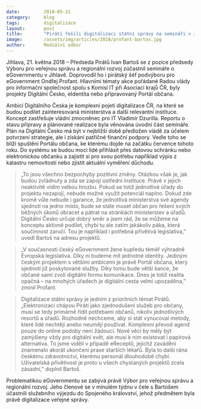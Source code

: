 ```yaml
---
date:         2018-05-21
category:     blog
tags:         digitalizace
layout:       post
title:        "Piráti řešili digitalizaci státní správy na semináři v Jihlavě"
image:        /assets/img/articles/2018/profant-bartos.jpg
author:       Mediální odbor
---
```



Jihlava, 21. května 2018 – Předseda Pirátů Ivan Bartoš se z pozice předsedy Výboru pro veřejnou správu a regionální rozvoj zúčastnil semináře o eGovernmentu v Jihlavě. Doprovodil ho i pirátský šéf podvýboru pro eGovernment Ondřej Profant. Hlavními tématy akce pořádané Radou vlády pro informační společnost spolu s Komisí IT při Asociaci krajů ČR, byly projekty Digitální Česko, eIdentita nebo připravovaný Portál občana.
 
Ambicí Digitálního Česka je komplexní pojetí digitalizace ČR, na které se budou podílet zainteresovaná ministerstva a další relevantní instituce. Koncept zastřešuje vládní zmocněnec pro IT Vladimír Dzurilla. Reportu o stavu přípravy a plánované realizace byla věnována úvodní část semináře. Plán na Digitální Česko má být v nejbližší době předložen vládě za účelem potvrzení strategie, ale i získání patřičné finanční podpory. Vedle toho se blíží spuštění Portálu občana, ke kterému dojde na začátku července tohoto roku. Do systému se budou moci lidé přihlásit přes datovou schránku nebo elektronickou občanku a zajistit si pro svou potřebu například výpis z katastru nemovitostí nebo zjistit aktuální vyměření důchodu.
 
> „To jsou všechno bezpochyby pozitivní změny. Otázkou však je, jak budou zvládnuty a zda se zapojí ústřední instituce. Právě v jejich neaktivitě vidím velkou hrozbu. Pokud se totiž jednotlivé úřady do projektu nezapojí, nebude možné využít potenciál naplno. Dokud zde kromě vůle nebude i garance, že jednotlivá ministerstva své agendy sjednotí na jedno místo, bude se stále muset občan pro řešení svých běžných úkonů obracet a pátrat na stránkách ministerstev a úřadů. Digitální Česko určuje dobrý směr a jsem rád, že se můžeme na konceptu aktivně podílet, chybí tu ale zatím jakákoliv páka, která součinnost zaručí. Tou je například i potřebná přívětivá legislativa,” uvedl Bartoš na adresu projektů.
 
> „V současnosti český eGovernment žene kupředu téměř výhradně Evropská legislativa. Díky ní budeme mít jednotné identity. Jediným českým projektem s většími ambicemi je právě Portál občana, který sjednotí již poskytované služby. Díky tomu bude větší šance, že občané sami zvolí digitální formu komunikace. Dnes je totiž realita opačná –  na mnohých úřadech je digitální cesta velmi upozaděna,” zmínil Profant.
 
> Digitalizace státní správy je jedním z prioritních témat Pirátů. „Elektronizaci chápou Piráti jako zjednodušení služeb pro občany, musí se tedy primárně řídit potřebami občanů, nikoliv jednotlivých resortů a úřadů.  Rozhodně nechceme, aby si stát vynucoval metody, které lidé nechtějí anebo neumějí používat. Komplexní převod agend pouze do online podoby není žádoucí. Nové věci by měly být zamýšleny vždy pro digitální svět, ale musí k nim existovat i papírová alternativa. To jsme viděli v případě eReceptů, jejichž zavádění znamenalo akorát ukončení praxe starších lékařů. Byla to další rána českému zdravotnictví, kterému personál dlouhodobě chybí. Uživatelská přívětivost je proto u všech chystaných projektů zcela zásadní,” doplnil Bartoš.
 
Problematikou eGovernmentu se zabývá právě Výbor pro veřejnou správu a regionální rozvoj. Jeho členové se v minulém týdnu v čele s Bartošem účastnili služebního výjezdu do Spojeného království, jehož předmětem byla právě digitalizace veřejné správy.

